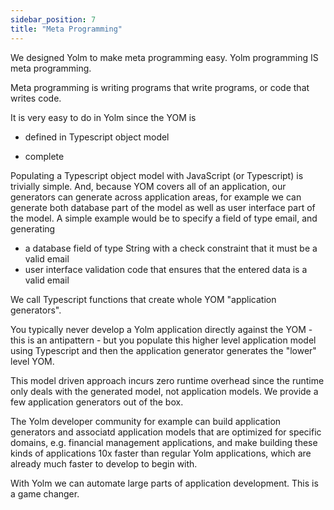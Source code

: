 ```yaml
---
sidebar_position: 7
title: "Meta Programming"
---
```


We designed Yolm to make meta programming easy. Yolm programming IS meta programming.

Meta programming is writing programs that write programs, or code that writes code.

It is very easy to do in Yolm since the YOM is

- defined in Typescript object model

- complete

Populating a Typescript object model with JavaScript (or Typescript) is trivially simple. And, because YOM covers all of an application, our generators can generate across application areas, for example we can generate both database part of the model as well as user interface part of the model. A simple example would be to specify a field of type email, and generating
- a database field of type String with a check constraint that it must be a valid email
- user interface validation code that ensures that the entered data is a valid email

We call Typescript functions that create whole YOM "application generators".

You typically never develop a Yolm application directly against the YOM - this is an antipattern - but you populate this higher level application model using Typescript and then the application generator generates the "lower" level YOM.

This model driven approach incurs zero runtime overhead since the runtime only deals with the generated model, not application models. We provide a few application generators out of the box.

The Yolm developer community for example can build application generators and associatd application models that are optimized for specific domains, e.g. financial management applications, and make building these kinds of applications 10x faster than regular Yolm applications, which are already much faster to develop to begin with.

With Yolm we can automate large parts of application development. This is a game changer.

